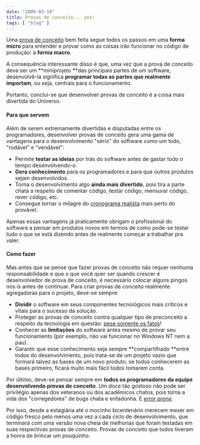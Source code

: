 ```yaml
---
date: "2009-03-19"
title: Provas de conceito... yes!
tags: [ "blog" ]
---
```

Uma [prova de conceito](http://en.wikipedia.org/wiki/Proof_of_concept) bem feita segue todos os passos em uma **forma micro** para entender e provar como as coisas irão funcionar no código de produção: a **forma macro**.

A consequência interessante disso é que, uma vez que a prova de conceito deva ser um **miniprojeto **das principais partes de um software, desenvolvê-la significa **programar todas as partes que realmente importam**, ou seja, centrais para o funcionamento.

Portanto, conclui-se que desenvolver provas de conceito é a coisa mais divertida do Universo.

#### Para que servem

Além de serem extremamente divertidas e disputadas entre os programadores, desenvolver provas de conceito gera uma gama de vantagens para o desenvolvimento "sério" do software como um todo, "rodável" e "vendável":

	
  * Permite **testar as ideias** por trás do software antes de gastar todo o tempo desenvolvendo-o.
  * **Gera conhecimento** para os programadores e para que outros produtos sejam desenvolvidos.
  * Torna o desenvolvimento algo **ainda mais divertido**, pois tira a parte chata a respeito de comentar código, testar código, mensurar código, rever código, etc.
  * Consegue tornar o milagre do [cronograma realista](/cronograma) mais perto do provável.

Apenas essas vantagens já praticamente obrigam o profissional do software a pensar em produtos novos em termos de como pode-se testar tudo o que se está dizendo antes de realmente começar a trabalhar pra valer.

#### Como fazer

Mas antes que se pense que fazer provas de conceito não requer nenhuma responsabilidade e que o que você quer ser quando crescer é desenvolvedor de prova de conceito, é necessário colocar alguns pingos nos is antes de continuar. Para criar provas de conceito realmente agregadoras para o projeto, deve-se sempre:

	
  * **Dividir** o software em seus componentes tecnológicos mais críticos e vitais para o sucesso da solução.
  * Proteger as provas de conceito contra qualquer tipo de preconceito a respeito da tecnologia em questão: [pese somente os fatos](http://www.1bit.com.br/content.1bit/nao_ouca_ninguem)!
  * Conhecer as **limitações** do software antes mesmo de provar seu funcionamento (por exemplo, não vai funcionar no Windows NT nem a pau).
  * Garantir que esse conhecimento seja sempre **compartilhado **entre todos do desenvolvimento, pois trata-se de um projeto vazio que formará talvez as bases de um novo produto; se todos conhecerem as bases primeiro, ficará muito mais fácil todos tomarem conta.

Por último, deve-se pensar sempre em **todos os programadores da equipe desenvolvendo provas de conceito**. Um doce tão gostoso não pode ser privilégio apenas dos veteranos ou dos acadêmicos chatos, pois torna a vida dos "corregedores" de bugs chata e enfadonha. E [_error prone_](http://www.google.com.br/search?q=pog).

Por isso, desde a estagiária até o mocinho bicentenário merecem mexer em código fresco pelo menos uma vez a cada ciclo de desenvolvimento, que terminará com uma versão nova cheia de melhorias que foram testadas em suas respectivas provas de conceito. Provas de conceito que todos tiveram a honra de brincar um pouquinho.
